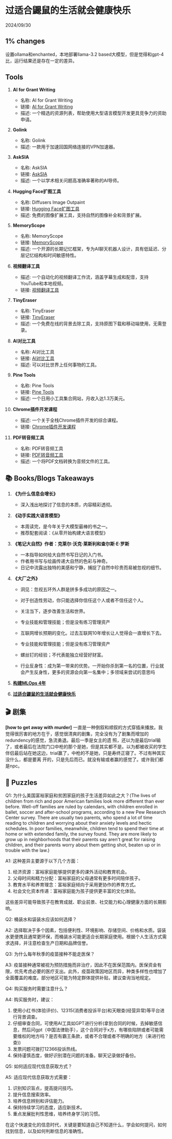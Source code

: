 # 过适合鼹鼠的生活就会健康快乐
2024/09/30 

## 1% changes
设置ollama和enchanted，本地部署llama-3.2 based大模型，但是觉得和gpt-4比，运行结果还是存在一定的差异。

## Tools

1. **AI for Grant Writing**
   - 名称: AI for Grant Writing
   - 链接: [AI for Grant Writing](https://github.com/eseckel/ai-for-grant-writing/)
   - 描述: 一个精选的资源列表，帮助使用大型语言模型开发更具竞争力的资助申请。

2. **Golink**
   - 名称: Golink
   - 描述: 一款用于加速回国网络连接的VPN加速器。

3. **AskSIA**
   - 名称: AskSIA
   - 链接: [AskSIA](https://app.asksia.ai/super)
   - 描述: 一个以学术相关问题高准确率著称的AI导师。

4. **Hugging Face扩图工具**
   - 名称: Diffusers Image Outpaint
   - 链接: [Hugging Face扩图工具](https://huggingface.co/spaces/fffiloni/diffusers-image-outpaint)
   - 描述: 免费的图像扩展工具，支持自然的图像补全和背景扩展。

5. **MemoryScope**
   - 名称: MemoryScope
   - 链接: [MemoryScope](https://github.com/modelscope/MemoryScope)
   - 描述: 一个开源的长期记忆框架，专为AI聊天机器人设计，具有低延迟、分层记忆结构和时间敏感特性。

6. **视频翻译工具**
   - 描述: 一个自动化的视频翻译工作流，涵盖字幕生成和配音，支持YouTube和本地视频。
   - 链接: [视频翻译工具](https://box123.io/140/)

7. **TinyEraser**
   - 名称: TinyEraser
   - 链接: [TinyEraser](https://tinyeraser.com/zh/t/remove-bg)
   - 描述: 一个免费在线的背景去除工具，支持原图下载和移动端使用，无需登录。

8. **AI对比工具**
   - 名称: AI对比工具
   - 链接: [AI对比工具](https://aiduibi.org)
   - 描述: 可以对比世界上任何事物的工具。

9. **Pine Tools**
   - 名称: Pine Tools
   - 链接: [Pine Tools](https://pinetools.com)
   - 描述: 一个日用小工具集合网站，月收入达1.3万美元。

10. **Chrome插件开发课程**
    - 描述: 一个关于全栈Chrome插件开发的综合课程。
    - 链接: [Chrome插件开发课程](https://reurl.cc/5dXOzy)

11. **PDF转音频工具**
    - 名称: PDF转音频工具
    - 链接: [PDF转音频工具](https://github.com/lamm-mit/PDF2Audio)
    - 描述: 一个将PDF文档转换为音频文件的工具。

## 📚 Books/Blogs Takeaways 

1. **《为什么信息会增长》**
   - 深入浅出地探讨了信息的本质，内容精彩透彻。

2. **《动手实践大语言模型》**
   - 本周读完，是今年关于大模型最棒的书之一。
   - 推荐配套阅读：《从零开始构建大语言模型》

3. **《笔记大自然》作者：克莱尔·沃克·莱斯利和查尔斯·E·罗斯**
   - 一本指导如何给大自然书写日记的入门书。
   - 作者用书写与绘画传递大自然的色彩与神奇。
   - 日记中流露出独特的美感和宁静，捕捉了自然中珍贵而易被忽视的细节。

4. **《大厂之外》**
   - 洞见：忽视五环外人群是拼多多成功的原因之一。
   - 对于创造性劳动，你只能选择你信任这个人或者不信任这个人。

   - 关注当下，逐步改善生活和世界。
   - 专业技能和管理技能；但是没有练习管理资产
   - 互联网增长预期的变化。过去互联网10年增长让人觉得会一直增长下去。
   - 专业技能和管理技能；但是没有练习管理资产
   - 螺丝钉的经验；不代表能独立经营好财富。
   - 行业反身性：成为第一带来的优势。一开始你杀到第一名的位置，行业就会产生反身性，更多的资源会向第一名集中；多领域来尝试的意思吗

6. **[构建MLOps 4年](https://mp.weixin.qq.com/s/rIoXk1q7NDNnQLpQS59mSQ)**

7. **[过适合鼹鼠的生活就会健康快乐](https://mp.weixin.qq.com/s/lw2me6Q_Y97ZKHoShEw05Q)**

## 🎬 剧集

**[how to get away with murder]**
一直是一种倒叙和顺叙的方式穿插来播放。我觉得很厉害的地方在于，感觉很清爽的剧集，完全没有为了剧集而增加的redundency的感觉，急流勇退。最后一季是女主的遗
照，还以为是最后trial输了，或者最后在法院门口中枪的那个是她，但是其实都不是。以为都被收买的学生伴侣最后站在她这边，trial赢了，中枪的不是她，只是寿终正寝了。不过有种其实没什么，都是要离
开的，只是先后而已。就没有输或者赢的感觉了。或许我们都是npc。

## 🧩 Puzzles

Q1: 为什么美国富裕家庭和贫困家庭的孩子生活差异如此之大？(The lives of children from rich and poor American families look more different than ever before.
Well-off families are ruled by calendars, with children enrolled in ballet, soccer and after-school programs, according to a new Pew Research Center 
survey. There are usually two parents, who spend a lot of time reading to children and worrying about their anxiety levels and hectic schedules.
In poor families, meanwhile, children tend to spend their time at home or with extended family, the survey found. They are more likely to grow up in 
neighborhoods that their parents say aren't great for raising children, and their parents worry about them getting shot, beaten up or in trouble with the 
law.)

A1: 这种差异主要源于以下几个方面：
1. 经济资源：富裕家庭能够提供更多的课外活动和教育机会。
2. 父母时间和精力分配：富裕家庭的父母通常有更多时间陪伴孩子。
3. 教育水平和养育理念：富裕家庭倾向于采用更协作的养育方式。
4. 社会文化资本传递：富裕家庭能为孩子提供更丰富的文化体验。

这些差异可能导致孩子在教育成就、职业前景、社交能力和心理健康方面的长期影响。

Q2: 桶装水和袋装水应该如何选择？

A2: 选择取决于多个因素，包括便利性、环境影响、存储空间、价格和水质。袋装水更便携且通常更环保，而桶装水可能更适合长期家庭使用。根据个人生活方式需求选择，并注意检查生产日期和品牌信誉。

Q3: 为什么每年秋季的疫苗接种不能走医保？

A3: 疫苗接种通常被视为预防措施而非治疗，因此不在医保范围内。医保资金有限，优先考虑必要的医疗支出。此外，疫苗政策因地区而异，种类多样性也增加了全面覆盖的难度。部分地区可能为特定群体提供补贴，建议查询当地规定。

Q4: 购买服务时需要注意什么？

A4: 购买服务时，建议：
1. 使用小红书(体验评价)、12315(消费者投诉平台)和天眼查(经营异常)等平台进行背景调查。
2. 仔细审查合同，可使用AI工具如GPT进行分析(拿到合同的时候，去掉敏感信息，然后问gpt（中国法律助手），这个合同对于x方，有哪些陷阱或者可能需要维权的地方吗？是否有霸王条款，或者不合理或者不明确的地方（来进行检查))
3. 发票问题可拨打12366投诉热线。
4. 保持谨慎态度，做好识别潜在问题的准备。聊天记录做好备份。

Q5: 如何适应现代信息获取方式？

A5: 适应现代信息获取方式需要：
1. 识别知识盲点，提高提问技巧。
2. 提升信息搜索效率。
3. 培养信息辨别和评估能力。
4. 保持持续学习的态度，适应新技术。
5. 重点发展批判性思维，培养终身学习的习惯。

在这个快速变化的信息时代，关键是要知道自己不知道什么，学会如何提问，如何找到信息，以及如何判断信息的准确性。